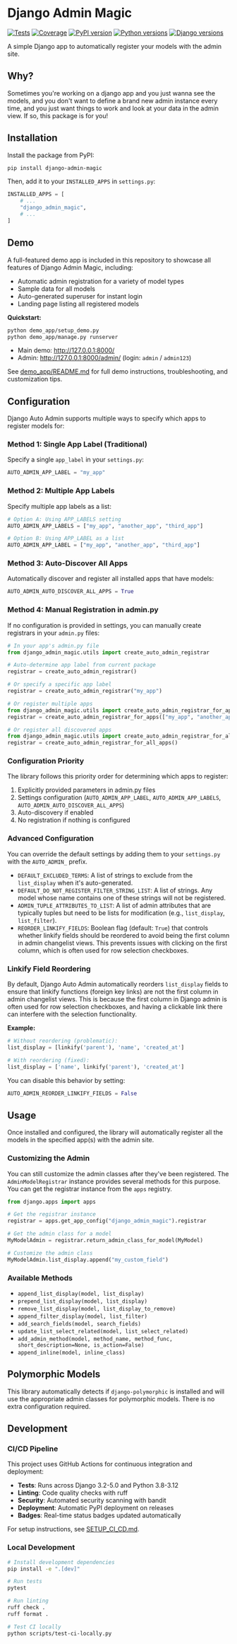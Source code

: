 # Django Admin Magic

[![Tests](.github/badges/tests-badge.svg)](https://github.com/lucaswhipple/django-admin-magic/actions)
[![Coverage](.github/badges/coverage-badge.svg)](https://codecov.io/gh/lucaswhipple/django-admin-magic)
[![PyPI version](https://badge.fury.io/py/django-admin-magic.svg)](https://badge.fury.io/py/django-admin-magic)
[![Python versions](https://img.shields.io/pypi/pyversions/django-admin-magic.svg)](https://pypi.org/project/django-admin-magic/)
[![Django versions](https://img.shields.io/pypi/djversions/django-admin-magic.svg)](https://pypi.org/project/django-admin-magic/)

A simple Django app to automatically register your models with the admin site.

## Why?
Sometimes you're working on a django app and you just wanna see the models, and you don't want to define a brand new admin instance every time, and you just want things to work and look at your data in the admin view. If so, this package is for you!

## Installation

Install the package from PyPI:

```bash
pip install django-admin-magic
```

Then, add it to your `INSTALLED_APPS` in `settings.py`:

```python
INSTALLED_APPS = [
    # ...
    "django_admin_magic",
    # ...
]
```

## Demo

A full-featured demo app is included in this repository to showcase all features of Django Admin Magic, including:
- Automatic admin registration for a variety of model types
- Sample data for all models
- Auto-generated superuser for instant login
- Landing page listing all registered models

**Quickstart:**

```bash
python demo_app/setup_demo.py
python demo_app/manage.py runserver
```

- Main demo: http://127.0.0.1:8000/
- Admin: http://127.0.0.1:8000/admin/ (login: `admin` / `admin123`)

See [demo_app/README.md](demo_app/README.md) for full demo instructions, troubleshooting, and customization tips.

## Configuration

Django Auto Admin supports multiple ways to specify which apps to register models for:

### Method 1: Single App Label (Traditional)

Specify a single `app_label` in your `settings.py`:

```python
AUTO_ADMIN_APP_LABEL = "my_app"
```

### Method 2: Multiple App Labels

Specify multiple app labels as a list:

```python
# Option A: Using APP_LABELS setting
AUTO_ADMIN_APP_LABELS = ["my_app", "another_app", "third_app"]

# Option B: Using APP_LABEL as a list
AUTO_ADMIN_APP_LABEL = ["my_app", "another_app", "third_app"]
```

### Method 3: Auto-Discover All Apps

Automatically discover and register all installed apps that have models:

```python
AUTO_ADMIN_AUTO_DISCOVER_ALL_APPS = True
```

### Method 4: Manual Registration in admin.py

If no configuration is provided in settings, you can manually create registrars in your `admin.py` files:

```python
# In your app's admin.py file
from django_admin_magic.utils import create_auto_admin_registrar

# Auto-determine app label from current package
registrar = create_auto_admin_registrar()

# Or specify a specific app label
registrar = create_auto_admin_registrar("my_app")

# Or register multiple apps
from django_admin_magic.utils import create_auto_admin_registrar_for_apps
registrar = create_auto_admin_registrar_for_apps(["my_app", "another_app"])

# Or register all discovered apps
from django_admin_magic.utils import create_auto_admin_registrar_for_all_apps
registrar = create_auto_admin_registrar_for_all_apps()
```

### Configuration Priority

The library follows this priority order for determining which apps to register:

1. Explicitly provided parameters in admin.py files
2. Settings configuration (`AUTO_ADMIN_APP_LABEL`, `AUTO_ADMIN_APP_LABELS`, `AUTO_ADMIN_AUTO_DISCOVER_ALL_APPS`)
3. Auto-discovery if enabled
4. No registration if nothing is configured

### Advanced Configuration

You can override the default settings by adding them to your `settings.py` with the `AUTO_ADMIN_` prefix.

-   `DEFAULT_EXCLUDED_TERMS`: A list of strings to exclude from the `list_display` when it's auto-generated.
-   `DEFAULT_DO_NOT_REGISTER_FILTER_STRING_LIST`: A list of strings. Any model whose name contains one of these strings will not be registered.
-   `ADMIN_TUPLE_ATTRIBUTES_TO_LIST`: A list of admin attributes that are typically tuples but need to be lists for modification (e.g., `list_display`, `list_filter`).
-   `REORDER_LINKIFY_FIELDS`: Boolean flag (default: `True`) that controls whether linkify fields should be reordered to avoid being the first column in admin changelist views. This prevents issues with clicking on the first column, which is often used for row selection checkboxes.

### Linkify Field Reordering

By default, Django Auto Admin automatically reorders `list_display` fields to ensure that linkify functions (foreign key links) are not the first column in admin changelist views. This is because the first column in Django admin is often used for row selection checkboxes, and having a clickable link there can interfere with the selection functionality.

**Example:**
```python
# Without reordering (problematic):
list_display = [linkify('parent'), 'name', 'created_at']

# With reordering (fixed):
list_display = ['name', linkify('parent'), 'created_at']
```

You can disable this behavior by setting:
```python
AUTO_ADMIN_REORDER_LINKIFY_FIELDS = False
```

## Usage

Once installed and configured, the library will automatically register all the models in the specified app(s) with the admin site.

### Customizing the Admin

You can still customize the admin classes after they've been registered. The `AdminModelRegistrar` instance provides several methods for this purpose. You can get the registrar instance from the `apps` registry.

```python
from django.apps import apps

# Get the registrar instance
registrar = apps.get_app_config("django_admin_magic").registrar

# Get the admin class for a model
MyModelAdmin = registrar.return_admin_class_for_model(MyModel)

# Customize the admin class
MyModelAdmin.list_display.append("my_custom_field")
```

### Available Methods

-   `append_list_display(model, list_display)`
-   `prepend_list_display(model, list_display)`
-   `remove_list_display(model, list_display_to_remove)`
-   `append_filter_display(model, list_filter)`
-   `add_search_fields(model, search_fields)`
-   `update_list_select_related(model, list_select_related)`
-   `add_admin_method(model, method_name, method_func, short_description=None, is_action=False)`
-   `append_inline(model, inline_class)`

## Polymorphic Models

This library automatically detects if `django-polymorphic` is installed and will use the appropriate admin classes for polymorphic models. There is no extra configuration required.

## Development

### CI/CD Pipeline

This project uses GitHub Actions for continuous integration and deployment:

- **Tests**: Runs across Django 3.2-5.0 and Python 3.8-3.12
- **Linting**: Code quality checks with ruff
- **Security**: Automated security scanning with bandit
- **Deployment**: Automatic PyPI deployment on releases
- **Badges**: Real-time status badges updated automatically

For setup instructions, see [SETUP_CI_CD.md](SETUP_CI_CD.md).

### Local Development

```bash
# Install development dependencies
pip install -e ".[dev]"

# Run tests
pytest

# Run linting
ruff check .
ruff format .

# Test CI locally
python scripts/test-ci-locally.py
``` 